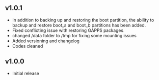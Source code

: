 ## v1.0.1  
- In addition to backing up and restoring the boot partition, the ability to backup and restore boot_a and boot_b partitions has been added.
- Fixed conflicting issue with restoring GAPPS packages.
- changed /data folder to /tmp for fixing some mounting issues
- Added versioning and changelog
- Codes cleaned

## v1.0.0
- Initial release
